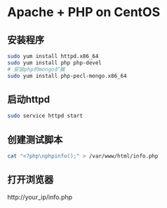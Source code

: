 # Apache + PHP on CentOS

## 安装程序
```sh
sudo yum install httpd.x86_64
sudo yum install php php-devel
# 安装php的mongo扩展
sudo yum install php-pecl-mongo.x86_64
```
## 启动httpd
```sh
sudo service httpd start
```
## 创建测试脚本
```sh
cat "<?php\nphpinfo();" > /var/www/html/info.php
```
## 打开浏览器
http://your_ip/info.php
